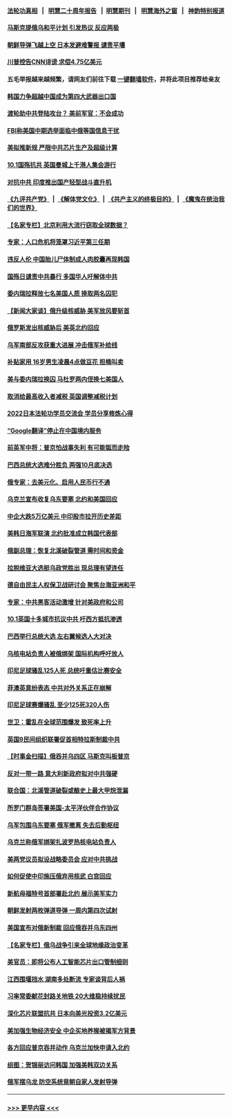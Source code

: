 #### [法轮功真相](https://github.com/gfw-breaker/truth/blob/master/README.md?t=0) &nbsp;&nbsp;|&nbsp;&nbsp; [明慧二十周年报告](https://github.com/gfw-breaker/mh-reports/blob/master/README.md?t=0) &nbsp;&nbsp;|&nbsp;&nbsp;[明慧期刊](https://github.com/gfw-breaker/mh-qikan) &nbsp;&nbsp;|&nbsp;&nbsp; [明慧海外之窗](https://github.com/gfw-breaker/mh-news/blob/master/README.md?t=0) &nbsp;&nbsp;|&nbsp;&nbsp; [神韵特别报道](https://github.com/gfw-breaker/mh-news/blob/master/shenyun.md?t=0)
#### [马斯克提俄乌和平计划 引发热议 反应两极](../pages/nsc418/n13838628.md?t=10042201) 
#### [朝鲜导弹飞越上空 日本发避难警报 谴责平壤](../pages/nsc418/n13838374.md?t=10042201) 
#### [川普控告CNN诽谤 求偿4.75亿美元](../pages/nsc418/n13838574.md?t=10042201) 
#### 五毛举报越来越频繁，请网友们前往下载 [一键翻墙软件](https://github.com/gfw-breaker/ssr-accounts)，并将此项目推荐给亲友
#### [韩国力争超越中国成为第四大武器出口国](../pages/nsc418/n13838501.md?t=10042201) 
#### [渡轮助中共登陆攻台？ 美前军官：不会成功](../pages/nsc418/n13838428.md?t=10042201) 
#### [FBI称美国中期选举面临中俄等国信息干扰](../pages/nsc418/n13838404.md?t=10042201) 
#### [美拟推新规 严限中共芯片生产及超级计算](../pages/nsc418/n13838241.md?t=10042201) 
#### [10.1国殇抗共 英国曼城上千港人集会游行](../pages/nsc418/n13838239.md?t=10042201) 
#### [对抗中共 印度推出国产轻型战斗直升机](../pages/nsc418/n13838195.md?t=10042201) 
#### [《九评共产党》](https://github.com/begood0513/9ping.md/blob/master/README.md) &nbsp;|&nbsp; [《解体党文化》](../../../../jtdwh.md/blob/master/README.md)  &nbsp;|&nbsp; [《共产主义的终极目的》](../../../../gczydzjmd.md/blob/master/README.md) &nbsp;|&nbsp; [《魔鬼在统治我们的世界》](../../../../mgztzwmdsj.md/blob/master/README.md) 
#### [【名家专栏】北京利用大流行窃取全球数据？](../pages/nsc418/n13838040.md?t=10042201) 
#### [专家：人口危机将笼罩习近平第三任期](../pages/nsc418/n13837863.md?t=10042201) 
#### [违反人伦 中国胎儿尸体制成人肉胶囊再现韩国](../pages/nsc418/n13837111.md?t=10042201) 
#### [国殇日谴责中共暴行 多国华人吁解体中共](../pages/nsc418/n13838156.md?t=10042201) 
#### [委内瑞拉释放七名美国人质 换取两名囚犯](../pages/nsc418/n13836955.md?t=10042201) 
#### [【新闻大家谈】俄升级核威胁 美军放风要斩首](../pages/nsc418/n13838060.md?t=10042201) 
#### [俄罗斯发出核威胁后 美英北约回应](../pages/nsc418/n13838094.md?t=10042201) 
#### [乌军南部反攻获重大进展 冲击俄军补给线](../pages/nsc418/n13837960.md?t=10042201) 
#### [补贴家用 16岁男生凌晨4点做豆花 担桶叫卖](../pages/nsc418/n13837828.md?t=10042201) 
#### [美与委内瑞拉换囚 马杜罗两内侄换七美国人](../pages/nsc418/n13837968.md?t=10042201) 
#### [取消给最高收入者减税 英国调整减税计划](../pages/nsc418/n13837945.md?t=10042201) 
#### [2022日本法轮功学员交流会 学员分享修炼心得](../pages/nsc418/n13837839.md?t=10042201) 
#### [“Google翻译”停止在中国境内服务](../pages/nsc418/n13837809.md?t=10042201) 
#### [前英军中将：普京怕战事失利 有可能铤而走险](../pages/nsc418/n13837133.md?t=10042201) 
#### [巴西总统大选难分胜负 两强10月底决选](../pages/nsc418/n13837602.md?t=10042201) 
#### [俄专家：去美元化、启用人民币行不通](../pages/nsc418/n13837392.md?t=10042201) 
#### [乌克兰宣布收复乌东要塞 北约和美国回应](../pages/nsc418/n13837413.md?t=10042201) 
#### [中企大跌5万亿美元 中印股市拉开历史差距](../pages/nsc418/n13837406.md?t=10042201) 
#### [美韩日海军联演 北约批准成立韩国代表部](../pages/nsc418/n13837112.md?t=10042201) 
#### [俄副总理：恢复北溪破裂管道 需时间和资金](../pages/nsc418/n13837386.md?t=10042201) 
#### [拉脱维亚大选挺乌政党胜出 现总理有望连任](../pages/nsc418/n13837378.md?t=10042201) 
#### [德自由民主人权保卫战研讨会 聚焦台海亚洲和平](../pages/nsc418/n13837349.md?t=10042201) 
#### [专家：中共黑客活动激增 针对美政府和公司](../pages/nsc418/n13837254.md?t=10042201) 
#### [10.1英国十多城市抗议中共 吁西方抵抗渗透](../pages/nsc418/n13837169.md?t=10042201) 
#### [巴西举行总统大选 左右翼候选人大对决](../pages/nsc418/n13837295.md?t=10042201) 
#### [乌核电站负责人被俄绑架 国际机构呼吁放人](../pages/nsc418/n13837251.md?t=10042201) 
#### [印尼足球骚乱125人死 总统吁重估比赛安全](../pages/nsc418/n13837231.md?t=10042201) 
#### [菲澳英意纷表态 中共对外关系正在崩解](../pages/nsc418/n13837131.md?t=10042201) 
#### [印尼足球赛爆骚乱 至少125死320人伤](../pages/nsc418/n13836981.md?t=10042201) 
#### [世卫：霍乱在全球范围爆发 致死率上升](../pages/nsc418/n13836960.md?t=10042201) 
#### [英国9民间组织联署促首相特拉斯制裁中共](../pages/nsc418/n13836933.md?t=10042201) 
#### [【时事金扫描】俄吞并乌四区 马斯克叫板普京](../pages/nsc418/n13836782.md?t=10042201) 
#### [反对一带一路 意大利新政府拟对中共强硬](../pages/nsc418/n13836853.md?t=10042201) 
#### [联合国：北溪管道破裂或酿史上最大甲烷泄漏](../pages/nsc418/n13836846.md?t=10042201) 
#### [所罗门群岛签署美国-太平洋伙伴合作协议](../pages/nsc418/n13836866.md?t=10042201) 
#### [乌军包围乌东要塞 俄军撤离 失去后勤枢纽](../pages/nsc418/n13836820.md?t=10042201) 
#### [乌克兰称俄军绑架扎波罗热核电站负责人](../pages/nsc418/n13836716.md?t=10042201) 
#### [美两党议员拟设战略委员会 应对中共挑战](../pages/nsc418/n13836607.md?t=10042201) 
#### [如何促使中印施压俄弃用核武 白宫回应](../pages/nsc418/n13836563.md?t=10042201) 
#### [新航母福特号首部署赴北约 展示美军实力](../pages/nsc418/n13836538.md?t=10042201) 
#### [朝鲜发射两枚弹道导弹 一周内第四次试射](../pages/nsc418/n13836552.md?t=10042201) 
#### [美国宣布对俄新制裁 回应俄吞并乌东四州](../pages/nsc418/n13836435.md?t=10042201) 
#### [【名家专栏】俄乌战争引来全球地缘政治变革](../pages/nsc418/n13836239.md?t=10042201) 
#### [美官员：即将公布人工智能芯片出口管制细则](../pages/nsc418/n13836430.md?t=10042201) 
#### [江西围堰挡水 湖南多处断流 专家谈背后人祸](../pages/nsc418/n13835528.md?t=10042201) 
#### [习率常委献花封路关地铁 20大维稳持续扰民](../pages/nsc418/n13836130.md?t=10042201) 
#### [深化芯片联盟抗共 日本向美光投资3.2亿美元](../pages/nsc418/n13836337.md?t=10042201) 
#### [美加强生物经济安全 中企买地养猴被揭军方背景](../pages/nsc418/n13836141.md?t=10042201) 
#### [各方回应普京吞并动作 乌克兰加快申请入北约](../pages/nsc418/n13836341.md?t=10042201) 
#### [组图：贺锦丽访问韩国 加强美韩双边关系](../pages/nsc418/n13836156.md?t=10042201) 
#### [俄军摆乌龙 防空系统竟朝自家人发射导弹](../pages/nsc418/n13836125.md?t=10042201) 

----
#### [ >>> 更早内容 <<< ](../indexes/nsc418-earlier.md)
